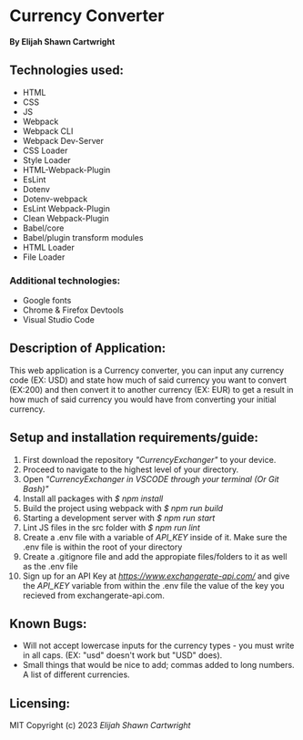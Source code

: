 # Currency Converter

#### By Elijah Shawn Cartwright
## Technologies used:
* HTML
* CSS
* JS
* Webpack
* Webpack CLI
* Webpack Dev-Server
* CSS Loader
* Style Loader
* HTML-Webpack-Plugin
* EsLint
* Dotenv
* Dotenv-webpack
* EsLint Webpack-Plugin
* Clean Webpack-Plugin
* Babel/core
* Babel/plugin transform modules
* HTML Loader
* File Loader
### Additional technologies:
* Google fonts
* Chrome & Firefox Devtools
* Visual Studio Code

## Description of Application:
This web application is a Currency converter, you can input any currency code (EX: USD) and state how much of said currency you want to convert (EX:200) and then convert it to another currency (EX: EUR) to get a result in how much of said currency you would have from converting your initial currency.

## Setup and installation requirements/guide:
1. First download the repository _"CurrencyExchanger"_ to your device.
2. Proceed to navigate to the highest level of your directory.
3. Open _"CurrencyExchanger in VSCODE through your terminal (Or Git Bash)"_
4. Install all packages with _$ npm install_
5. Build the project using webpack with _$ npm run build_
6. Starting a development server with _$ npm run start_
7. Lint JS files in the src folder with _$ npm run lint_
8. Create a .env file with a variable of _API_KEY_ inside of it. Make sure the .env file is within the root of your directory
9. Create a .gitignore file and add the appropiate files/folders to it as well as the .env file
10. Sign up for an API Key at _https://www.exchangerate-api.com/_ and give the _API_KEY_ variable from within the .env file the value of the key you recieved from exchangerate-api.com.

## Known Bugs:
* Will not accept lowercase inputs for the currency types - you must write in all caps. (EX: "usd" doesn't work but "USD" does).
* Small things that would be nice to add; commas added to long numbers. A list of different currencies.

## Licensing:
MIT
Copyright (c) 2023 _Elijah Shawn Cartwright_



